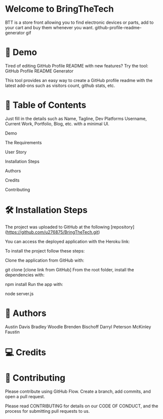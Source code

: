 # Welcome to BringTheTech

BTT is a store front allowing you to find electronic devices or parts, add to your cart and buy them whenever you want.
github-profile-readme-generator gif

# 🚀 Demo

Tired of editing GitHub Profile README with new features?
Try the tool: GitHub Profile README Generator

This tool provides an easy way to create a GitHub profile readme with the latest add-ons such as visitors count, github stats, etc.


# 🧐 Table of Contents
Just fill in the details such as Name, Tagline, Dev Platforms Username, Current Work, Portfolio, Blog, etc. with a minimal UI.

Demo

The Requirements

User Story

Installation Steps

Authors

Credits

Contributing

# 🛠️ Installation Steps
The project was uploaded to GitHub at the following [repository] (https://github.com/u276875/BringTheTech.git)

You can access the deployed application with the Heroku link: 

To install the project follow these steps:

Clone the application from GitHub with:

git clone [clone link from GitHub]
From the root folder, install the dependencies with:

npm install
Run the app with:

node server.js

# 🌟 Authors
Austin Davis
Bradley Woodle
Brenden Bischoff
Darryl Peterson
McKinley Faustin

# 💻 Credits


# 🍰 Contributing
Please contribute using GitHub Flow. Create a branch, add commits, and open a pull request.

Please read CONTRIBUTING for details on our CODE OF CONDUCT, and the process for submitting pull requests to us.


